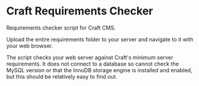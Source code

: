 Craft Requirements Checker
==================

Requirements checker script for Craft CMS.

Upload the entire requirements folder to your server and navigate to it with your web browser. 

The script checks your web server against Craft's minimum server requirements. It does not connect to a database so cannot check the MySQL version or that the InnoDB storage engine is installed and enabled, but this should be relatively easy to find out.
